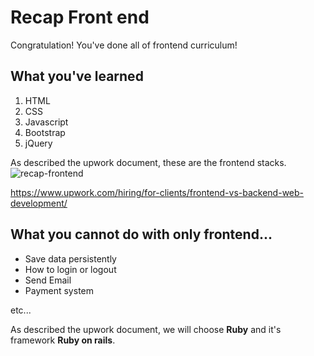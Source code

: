 # Recap Front end

Congratulation! You've done all of frontend curriculum!

## What you've learned

1. HTML
2. CSS
3. Javascript
4. Bootstrap
5. jQuery

As described the upwork document, these are the frontend stacks.
![recap-frontend](../img/recap-frontend/upwork-docs.gif)

https://www.upwork.com/hiring/for-clients/frontend-vs-backend-web-development/

## What you cannot do with only frontend...

- Save data persistently
- How to login or logout
- Send Email
- Payment system

etc...

As described the upwork document, we will choose **Ruby** and it's framework **Ruby on rails**.